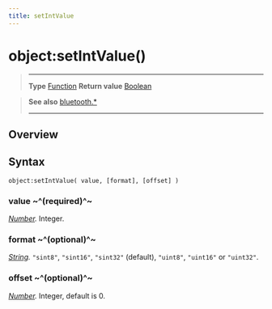 ```yaml
---
title: setIntValue
---
```

# object:setIntValue()

> --------------------- ------------------------------------------------------------------------------------------
> __Type__              [Function](https://docs.coronalabs.com/api/type/Function.html)
> __Return value__      [Boolean](https://docs.coronalabs.com/api/type/Boolean.html)


> __See also__          [bluetooth.*](/plugin/bluetooth/)
> --------------------- ------------------------------------------------------------------------------------------

## Overview

## Syntax

	object:setIntValue( value, [format], [offset] )

### value ~^(required)^~
_[Number](https://docs.coronalabs.com/api/type/Number.html)._ Integer.

### format ~^(optional)^~
_[String](https://docs.coronalabs.com/api/type/String.html)._ `"sint8"`, `"sint16"`, `"sint32"` (default), `"uint8"`, `"uint16"` or `"uint32"`.

### offset ~^(optional)^~
_[Number](https://docs.coronalabs.com/api/type/Number.html)._ Integer, default is 0.